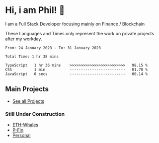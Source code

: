 # Hi, i am Phil! 👋
I am a Full Stack Developer focusing mainly on Finance / Blockchain

These Languages and Times only represent the work on private projects after my workday.
<!--START_SECTION:waka-->

```text
From: 24 January 2023 - To: 31 January 2023

Total Time: 1 hr 38 mins

TypeScript   1 hr 36 mins    >>>>>>>>>>>>>>>>>>>>>>>>>   98.15 %
CSS          1 min           -------------------------   01.70 %
JavaScript   0 secs          -------------------------   00.14 %
```

<!--END_SECTION:waka-->

## Main Projects
- [See all Projects](https://www.github.com/phil-schmidtke/projects)
### Still Under Construction
- [ETH-Whales](https://www.eth-whales.com)
- [P-Fin](https://www.p-fin.de)
- [Personal](https://www.phil-schmidtke.de)
